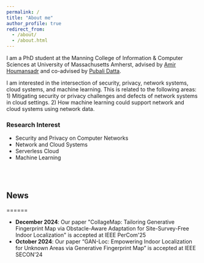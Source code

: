 ```yaml
---
permalink: /
title: "About me"
author_profile: true
redirect_from: 
  - /about/
  - /about.html
---
```


I am a PhD student at the Manning College of Information & Computer Sciences at University of Massachusetts Amherst, advised by [Amir Houmansadr](https://people.cs.umass.edu/~amir/) and co-advised by [Pubali Datta](https://people.cs.umass.edu/~pdatta/).

I am interested in the intersection of security, privacy, network systems, cloud systems, and machine learning. This is related to the following areas: 1) Mitigating security or privacy challenges and defects of network systems in cloud settings. 2) How machine learning could support network and cloud systems using network data.

### Research Interest
* Security and Privacy on Computer Networks
* Network and Cloud Systems
* Serverless Cloud
* Machine Learning
<br>
<br>


News
---
======
* **December 2024**: Our paper "CollageMap: Tailoring Generative Fingerprint Map via Obstacle-Aware Adaptation for Site-Survey-Free Indoor Localization" is accepted at IEEE PerCom'25
* **October 2024**: Our paper “GAN-Loc: Empowering Indoor Localization for Unknown Areas via Generative Fingerprint Map” is accepted at IEEE SECON'24
